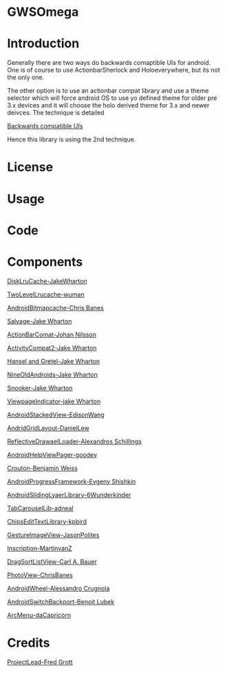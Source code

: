 GWSOmega
========

# Introduction

Generally there are two ways do backwards comaptible UIs for android.
One is of course to use ActionbarSherlock and Holoeverywhere, but its not 
the only one.

The other option is to use an actionbar compat library and use a theme selector 
which will force android OS to use yo defined theme for older pre 3.x devices and
it will choose the holo derived theme for 3.x and newer deivces. The technique is 
detailed 

[Backwards compatible UIs]('http://stackoverflow.com/questions/10716514/android-holo-themes-with-backwards-compatibility')

Hence this library is using the 2nd technique.

# License


# Usage



# Code

# Components
[DiskLruCache-JakeWharton]('https://github.com/JakeWharton/DiskLruCache')

[TwoLevelLrucache-wuman]('https://github.com/wuman/TwoLevelLruCache')

[AndroidBitmapcache-Chris Banes]('https://github.com/chrisbanes/Android-BitmapCache')

[Salvage-Jake Wharton]('https://github.com/JakeWharton/salvage')

[ActionBarComat-Johan Nilsson ]('https://github.com/johannilsson/android-actionbar')

[ActivityCompat2-Jake Wharton]('https://github.com/JakeWharton/ActivityCompat2')

[Hansel and Gretel-Jake Wharton]('https://github.com/JakeWharton/HanselAndGretel')

[NineOldAndroids-Jake Wharton]('https://github.com/JakeWharton/NineOldAndroids')

[Snooker-Jake Wharton]('https://github.com/JakeWharton/snooker')

[ViewpageIndicator-jake Wharton]('https://github.com/JakeWharton/Android-ViewPagerIndicator')

[AndroidStackedView-EdisonWang]('https://github.com/edisonw/Android-StackedView')

[AndridGridLayout-DanielLew]('https://github.com/dlew/android-gridlayout')

[ReflectiveDrawaelLoader-Alexandros Schillings]('https://github.com/alt236/Reflective-Drawable-Loader---Android')

[AndroidHelpViewPager-goodev]('https://github.com/goodev/Android-HelpViewPager')

[Crouton-Benjamin Weiss]('https://github.com/keyboardsurfer/Crouton')

[AndroidProgressFramework-Evgeny Shishkin]('https://github.com/johnkil/Android-ProgressFragment')

[AndroidSlidingLyaerLibrary-6Wunderkinder]('https://github.com/6wunderkinder/android-sliding-layer-lib')

[TabCarouselLib-adneal]('https://bitbucket.org/adneal/tabcarousellib')

[ChipsEditTextLibrary-kpbird]('https://github.com/kpbird/chips-edittext-library')

[GestureImageView-JasonPolites]('https://github.com/jasonpolites/gesture-imageview')

[Inscription-MartinvanZ]('https://github.com/MartinvanZ/Inscription')

[DragSortListView-Carl A. Bauer]('https://github.com/bauerca/drag-sort-listview')

[PhotoView-ChrisBanes]('https://github.com/chrisbanes/PhotoView')

[AndroidWheel-Alessandro Crugnola]('https://github.com/sephiroth74/AndroidWheel')

[AndroidSwitchBackport-Benoit Lubek]('https://github.com/BoD/android-switch-backport')

[ArcMenu-daCapricorn]('https://github.com/daCapricorn/ArcMenu')


# Credits


[ProjectLead-Fred Grott]('http://about.me/fredgrott')
